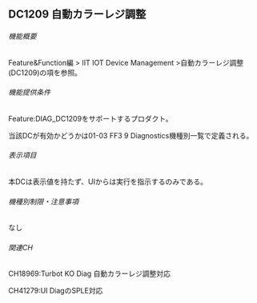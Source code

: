 ## DC1209 自動カラーレジ調整 

###### 機能概要

Feature&Function編 > IIT IOT Device Management >自動カラーレジ調整
(DC1209)の項を参照。

###### 機能提供条件

Feature:DIAG\_DC1209をサポートするプロダクト。

当該DCが有効かどうかは01-03 FF3 9 Diagnostics機種別一覧で定義される。

###### 表示項目

本DCは表示値を持たず、UIからは実行を指示するのみである。

###### 機種別制限・注意事項

なし

###### 関連CH

CH18969:Turbot KO Diag 自動カラーレジ調整対応

CH41279:UI DiagのSPLE対応